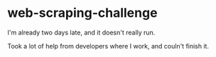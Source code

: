 # web-scraping-challenge
 
I'm already two days late, and it doesn't really run. 

Took a lot of help from developers where I work, and couln't finish it. 